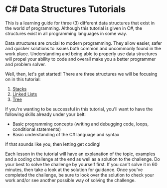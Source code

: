 # C# Data Structures Tutorials

This is a learning guide for three (3) different data structures that exist in the world of programming. Although this tutorial is given in C#, the structures exist in all programming languages in some way. 

Data structures are crucial to modern programming. They allow easier, safer and quicker solutions to issues both common and uncommonly found in the work place. Understanding and being able to properly use data structures will propel your ability to code and overall make you a better programmer and problem solver. 

Well, then, let's get started! There are three structures we will be focusing on in this tutorial: 

1. [Stacks](stack_reading.md)
2. [Linked Lists](2-topic.md)
3. [Tree](3-topic.md)

If you're wanting to be successful in this tutorial, you'll want to have the following skills already under your belt: 

* Basic programming concepts (writing and debugging code, loops, conditional statements)
* Basic understanding of the C# language and syntax

If that sounds like you, then letting get coding!

Each lesson in the tutorial will have an explanation of the topic, examples and a coding challenge at the end as well as a solution to the challenge. Do your best to solve the challenge by yourself first. If you can't solve it in 60 minutes, then take a look at the solution for guidance. Once you've completed the challenge, be sure to look over the solution to check your work and/or see another possible way of solving the challenge. 